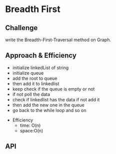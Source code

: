 # Breadth First 



## Challenge

write the Breadth-First-Traversal  method on Graph.

## Approach & Efficiency

- initialize linkedList of string
- initialize queue
- add the root to queue
- then add it to linkedlist
- keep check if the queue is empty or not
- if not poll the data
- check if linkedlist has the data if not add it
- then add the new one in the queue
- go back to the while loop and so on

* Efficiency
  - time: O(n)
  - space:O(n)
  
## API
